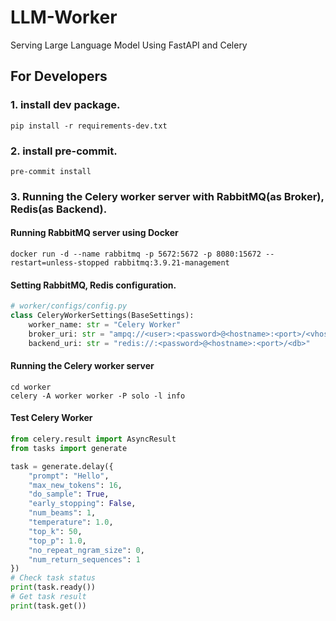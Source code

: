 # LLM-Worker

Serving Large Language Model Using FastAPI and Celery

## For Developers

### 1. install dev package.

```shell
pip install -r requirements-dev.txt
```

### 2. install pre-commit.

```shell
pre-commit install
```

### 3. Running the Celery worker server with RabbitMQ(as Broker), Redis(as Backend).
#### Running RabbitMQ server using Docker
```shell
docker run -d --name rabbitmq -p 5672:5672 -p 8080:15672 --restart=unless-stopped rabbitmq:3.9.21-management
```

#### Setting RabbitMQ, Redis configuration.
```python
# worker/configs/config.py
class CeleryWorkerSettings(BaseSettings):
    worker_name: str = "Celery Worker"
    broker_uri: str = "ampq://<user>:<password>@<hostname>:<port>/<vhost>"
    backend_uri: str = "redis://:<password>@<hostname>:<port>/<db>"
```

#### Running the Celery worker server
```shell
cd worker
celery -A worker worker -P solo -l info
```

#### Test Celery Worker
```python
from celery.result import AsyncResult
from tasks import generate

task = generate.delay({
    "prompt": "Hello", 
    "max_new_tokens": 16, 
    "do_sample": True, 
    "early_stopping": False, 
    "num_beams": 1, 
    "temperature": 1.0, 
    "top_k": 50, 
    "top_p": 1.0, 
    "no_repeat_ngram_size": 0, 
    "num_return_sequences": 1
})
# Check task status
print(task.ready())
# Get task result
print(task.get())
```
